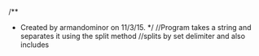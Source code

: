 /**
 * Created by armandominor on 11/3/15.
 */
//Program takes a string and separates it using the split method
//splits by set delimiter and also includes
